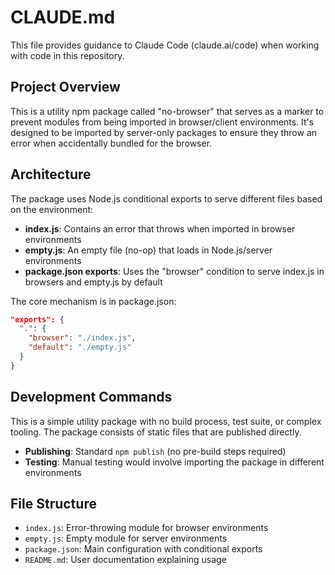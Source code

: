 # CLAUDE.md

This file provides guidance to Claude Code (claude.ai/code) when working with code in this repository.

## Project Overview

This is a utility npm package called "no-browser" that serves as a marker to prevent modules from being imported in browser/client environments. It's designed to be imported by server-only packages to ensure they throw an error when accidentally bundled for the browser.

## Architecture

The package uses Node.js conditional exports to serve different files based on the environment:

- **index.js**: Contains an error that throws when imported in browser environments
- **empty.js**: An empty file (no-op) that loads in Node.js/server environments
- **package.json exports**: Uses the "browser" condition to serve index.js in browsers and empty.js by default

The core mechanism is in package.json:
```json
"exports": {
  ".": {
    "browser": "./index.js",
    "default": "./empty.js"
  }
}
```

## Development Commands

This is a simple utility package with no build process, test suite, or complex tooling. The package consists of static files that are published directly.

- **Publishing**: Standard `npm publish` (no pre-build steps required)
- **Testing**: Manual testing would involve importing the package in different environments

## File Structure

- `index.js`: Error-throwing module for browser environments
- `empty.js`: Empty module for server environments  
- `package.json`: Main configuration with conditional exports
- `README.md`: User documentation explaining usage